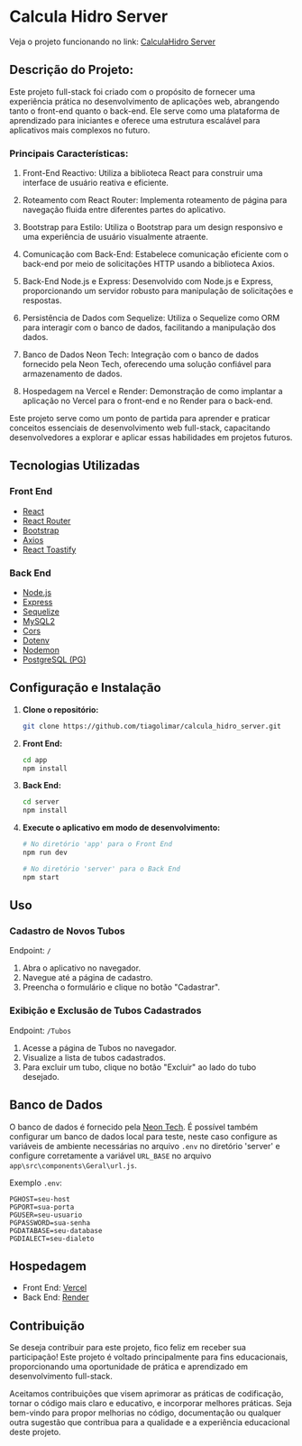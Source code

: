 # Calcula Hidro Server

Veja o projeto funcionando no link:
<a href="https://calcula-hidro-server.vercel.app/" type="_blank">CalculaHidro Server</a>

## Descrição do Projeto:

Este projeto full-stack foi criado com o propósito de fornecer uma experiência prática no desenvolvimento de aplicações web, abrangendo tanto o front-end quanto o back-end. Ele serve como uma plataforma de aprendizado para iniciantes e oferece uma estrutura escalável para aplicativos mais complexos no futuro.

### Principais Características:

1. Front-End Reactivo: Utiliza a biblioteca React para construir uma interface de usuário reativa e eficiente.

1. Roteamento com React Router: Implementa roteamento de página para navegação fluida entre diferentes partes do aplicativo.

1. Bootstrap para Estilo: Utiliza o Bootstrap para um design responsivo e uma experiência de usuário visualmente atraente.

1. Comunicação com Back-End: Estabelece comunicação eficiente com o back-end por meio de solicitações HTTP usando a biblioteca Axios.

1. Back-End Node.js e Express: Desenvolvido com Node.js e Express, proporcionando um servidor robusto para manipulação de solicitações e respostas.

1. Persistência de Dados com Sequelize: Utiliza o Sequelize como ORM para interagir com o banco de dados, facilitando a manipulação dos dados.

1. Banco de Dados Neon Tech: Integração com o banco de dados fornecido pela Neon Tech, oferecendo uma solução confiável para armazenamento de dados.

1. Hospedagem na Vercel e Render: Demonstração de como implantar a aplicação no Vercel para o front-end e no Render para o back-end.

Este projeto serve como um ponto de partida para aprender e praticar conceitos essenciais de desenvolvimento web full-stack, capacitando desenvolvedores a explorar e aplicar essas habilidades em projetos futuros.

## Tecnologias Utilizadas

### Front End

- [React](https://reactjs.org/)
- [React Router](https://reactrouter.com/)
- [Bootstrap](https://getbootstrap.com/)
- [Axios](https://axios-http.com/)
- [React Toastify](https://fkhadra.github.io/react-toastify/)

### Back End

- [Node.js](https://nodejs.org/)
- [Express](https://expressjs.com/)
- [Sequelize](https://sequelize.org/)
- [MySQL2](https://www.npmjs.com/package/mysql2)
- [Cors](https://www.npmjs.com/package/cors)
- [Dotenv](https://www.npmjs.com/package/dotenv)
- [Nodemon](https://www.npmjs.com/package/nodemon)
- [PostgreSQL (PG)](https://www.npmjs.com/package/pg)

## Configuração e Instalação

1. **Clone o repositório:**

    ```bash
    git clone https://github.com/tiagolimar/calcula_hidro_server.git
    ```

2. **Front End:**

    ```bash
    cd app
    npm install
    ```

3. **Back End:**

    ```bash
    cd server
    npm install
    ```

4. **Execute o aplicativo em modo de desenvolvimento:**

    ```bash
    # No diretório 'app' para o Front End
    npm run dev

    # No diretório 'server' para o Back End
    npm start
    ```

## Uso

### Cadastro de Novos Tubos

Endpoint: `/`

1. Abra o aplicativo no navegador.
2. Navegue até a página de cadastro.
3. Preencha o formulário e clique no botão "Cadastrar".

### Exibição e Exclusão de Tubos Cadastrados

Endpoint: `/Tubos`

1. Acesse a página de Tubos no navegador.
2. Visualize a lista de tubos cadastrados.
3. Para excluir um tubo, clique no botão "Excluir" ao lado do tubo desejado.

## Banco de Dados

O banco de dados é fornecido pela [Neon Tech](https://neon.tech/). É possível também configurar um banco de dados local para teste, neste caso configure as variáveis de ambiente necessárias no arquivo `.env` no diretório 'server' e configure corretamente a variável `URL_BASE` no arquivo `app\src\components\Geral\url.js`.

Exemplo `.env`:

```env
PGHOST=seu-host
PGPORT=sua-porta
PGUSER=seu-usuario
PGPASSWORD=sua-senha
PGDATABASE=seu-database
PGDIALECT=seu-dialeto
```

## Hospedagem
- Front End: [Vercel](https://vercel.com/)
- Back End: [Render](https://dashboard.render.com/)

## Contribuição
Se deseja contribuir para este projeto, fico feliz em receber sua participação! Este projeto é voltado principalmente para fins educacionais, proporcionando uma oportunidade de prática e aprendizado em desenvolvimento full-stack.

Aceitamos contribuições que visem aprimorar as práticas de codificação, tornar o código mais claro e educativo, e incorporar melhores práticas. Seja bem-vindo para propor melhorias no código, documentação ou qualquer outra sugestão que contribua para a qualidade e a experiência educacional deste projeto.
